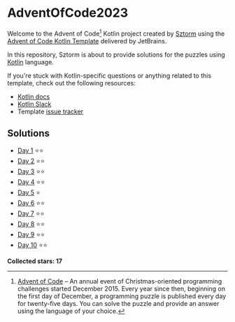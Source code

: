 # AdventOfCode2023

Welcome to the Advent of Code[^aoc] Kotlin project created by [Sztorm][github] using the [Advent of Code Kotlin Template][template] delivered by JetBrains.

In this repository, Sztorm is about to provide solutions for the puzzles using [Kotlin][kotlin] language.

If you're stuck with Kotlin-specific questions or anything related to this template, check out the following resources:

- [Kotlin docs][docs]
- [Kotlin Slack][slack]
- Template [issue tracker][issues]

## Solutions
- [Day 1](src/day01/Day01.kt) ⭐⭐
- [Day 2](src/day02/Day02.kt) ⭐⭐
- [Day 3](src/day03/Day03.kt) ⭐⭐
- [Day 4](src/day04/Day04.kt) ⭐⭐
- [Day 5](src/day05/Day05.kt) ⭐
- [Day 6](src/day06/Day06.kt) ⭐⭐
- [Day 7](src/day07/Day07.kt) ⭐⭐
- [Day 8](src/day08/Day08.kt) ⭐⭐
- [Day 9](src/day09/Day09.kt) ⭐⭐
- [Day 10](src/day10/Day10.kt) ⭐⭐

**Collected stars: 17**

[^aoc]:
    [Advent of Code][aoc] – An annual event of Christmas-oriented programming challenges started December 2015.
    Every year since then, beginning on the first day of December, a programming puzzle is published every day for twenty-five days.
    You can solve the puzzle and provide an answer using the language of your choice.

[aoc]: https://adventofcode.com
[docs]: https://kotlinlang.org/docs/home.html
[github]: https://github.com/sztorm
[issues]: https://github.com/kotlin-hands-on/advent-of-code-kotlin-template/issues
[kotlin]: https://kotlinlang.org
[slack]: https://surveys.jetbrains.com/s3/kotlin-slack-sign-up
[template]: https://github.com/kotlin-hands-on/advent-of-code-kotlin-template
